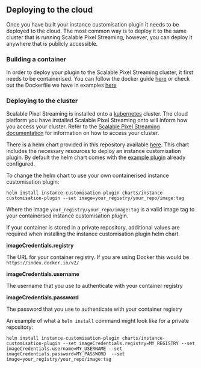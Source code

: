 ## Deploying to the cloud

Once you have built your instance customisation plugin it needs to be deployed to the cloud. The most common way is to deploy it to the same cluster that is running Scalable Pixel Streaming, however, you can deploy it anywhere that is publicly accessible.

### Building a container 

In order to deploy your plugin to the Scalable Pixel Streaming cluster, it first needs to be containerised. You can follow the docker guide [here](https://docs.docker.com/language/golang/build-images/) or check out the Dockerfile we have in examples [here](../../examples/golang/instance-customisation-plugin)

### Deploying to the cluster

Scalable Pixel Streaming is installed onto a [kubernetes](https://kubernetes.io/) cluster. The cloud platform you have installed Scalable Pixel Streaming onto will inform how you access your cluster. Refer to the [Scalable Pixel Streaming documentation](http://docs.beta.scalablestreaming.io/) for information on how to access your cluster.

There is a helm chart provided in this repository available [here](../../charts/instance-customisation-plugin). This chart includes the necessary resources to deploy an instance customisation plugin. By default the helm chart comes with the [example plugin](../../examples/golang/instance-customisation-plugin) already configured.

To change the helm chart to use your own containerised instance customisation plugin:

```
helm install instance-customisation-plugin charts/instance-customisation-plugin --set image=your_registry/your_repo/image:tag
```

Where the image `your_registry/your_repo/image:tag` is a valid image tag to your containersed instance customisation plugin.


If your container is stored in a private repository, additional values are required when installing the instance customisation plugin helm chart.

**imageCredentials.registry**

The URL for your container registry. If you are using Docker this would be `https://index.docker.io/v2/`

**imageCredentials.username**

The username that you use to authenticate with your container registry

**imageCredentials.password**

The password that you use to authenticate with your container registry


An example of what a `helm install` command might look like for a private repository:
```
helm install instance-customisation-plugin charts/instance-customisation-plugin --set imageCredentials.registry=MY_REGISTRY --set imageCredentials.username=MY_USERNAME --set imageCredentials.password=MY_PASSWORD  --set image=your_registry/your_repo/image:tag
```